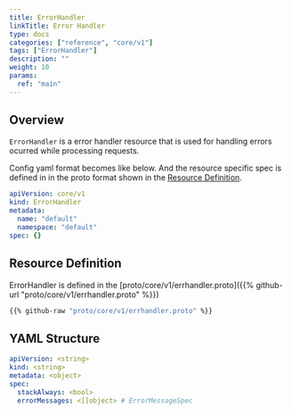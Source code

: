 ```yaml
---
title: ErrorHandler
linkTitle: Error Handler
type: docs
categories: ["reference", "core/v1"]
tags: ["ErrorHandler"]
description: ""
weight: 10
params:
  ref: "main"
---
```


## Overview

`ErrorHandler` is a error handler resource that is used for handling errors ocurred while processing requests.

Config yaml format becomes like below.
And the resource specific spec is defined in in the proto format shown in the [Resource Definition](#resource-definition).

```yaml
apiVersion: core/v1
kind: ErrorHandler
metadata:
  name: "default"
  namespace: "default"
spec: {}
```

## Resource Definition

ErrorHandler is defined in the [proto/core/v1/errhandler.proto]({{% github-url "proto/core/v1/errhandler.proto" %}})

```proto {linenos=inline}
{{% github-raw "proto/core/v1/errhandler.proto" %}}
```

## YAML Structure

```yaml
apiVersion: <string>
kind: <string>
metadata: <object>
spec:
  stackAlways: <bool>
  errorMessages: <[]object> # ErrorMessageSpec
```
